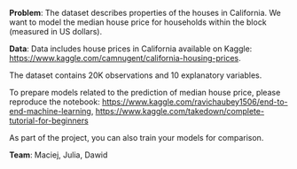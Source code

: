 **Problem**: The dataset describes properties of the houses in California. We want to model the median house price for households within the block (measured in US dollars).

**Data**: Data includes house prices in California available on Kaggle: https://www.kaggle.com/camnugent/california-housing-prices.

The dataset contains 20K observations and 10 explanatory variables.

To prepare models related to the prediction of median house price, please reproduce the notebook: https://www.kaggle.com/ravichaubey1506/end-to-end-machine-learning,
https://www.kaggle.com/takedown/complete-tutorial-for-beginners

As part of the project, you can also train your models for comparison.

**Team**: Maciej, Julia, Dawid
